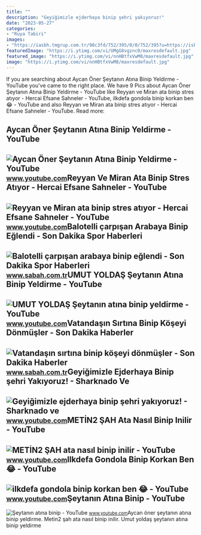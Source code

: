 ```yaml
---
title: ""
description: "Geyiğimizle ejderhaya binip şehri yakıyoruz!"
date: "2023-05-27"
categories:
- "Ruya Tabiri"
images:
- "https://iasbh.tmgrup.com.tr/98c3fd/752/395/0/0/752/395?u=https://isbh.tmgrup.com.tr/sbh/2022/05/27/balotelli-carpisan-arabaya-binip-eglendi-1653657365412.jpg"
featuredImage: "https://i.ytimg.com/vi/UMgG8vgznc0/maxresdefault.jpg"
featured_image: "https://i.ytimg.com/vi/nnHBtfxVwM8/maxresdefault.jpg"
image: "https://i.ytimg.com/vi/nnHBtfxVwM8/maxresdefault.jpg"
---
```


If you are searching about Aycan Öner Şeytanın Atına Binip Yeldirme - YouTube you've came to the right place. We have 9 Pics about Aycan Öner Şeytanın Atına Binip Yeldirme - YouTube like Reyyan ve Miran ata binip stres atıyor - Hercai Efsane Sahneler - YouTube, ilkdefa gondola binip korkan ben 😂 - YouTube and also Reyyan ve Miran ata binip stres atıyor - Hercai Efsane Sahneler - YouTube. Read more:

Aycan Öner Şeytanın Atına Binip Yeldirme - YouTube
--------------------------------------------------

 ![Aycan Öner Şeytanın Atına Binip Yeldirme - YouTube](https://i.ytimg.com/vi/7H-bu9a4PoQ/maxresdefault.jpg) <small>www.youtube.com</small>Reyyan Ve Miran Ata Binip Stres Atıyor - Hercai Efsane Sahneler - YouTube
-------------------------------------------------------------------------

 ![Reyyan ve Miran ata binip stres atıyor - Hercai Efsane Sahneler - YouTube](https://i.ytimg.com/vi/nnHBtfxVwM8/maxresdefault.jpg) <small>www.youtube.com</small>Balotelli çarpışan Arabaya Binip Eğlendi - Son Dakika Spor Haberleri
--------------------------------------------------------------------

 ![Balotelli çarpışan arabaya binip eğlendi - Son Dakika Spor Haberleri](https://iasbh.tmgrup.com.tr/98c3fd/752/395/0/0/752/395?u=https://isbh.tmgrup.com.tr/sbh/2022/05/27/balotelli-carpisan-arabaya-binip-eglendi-1653657365412.jpg) <small>www.sabah.com.tr</small>UMUT YOLDAŞ Şeytanın Atına Binip Yeldirme - YouTube
---------------------------------------------------

 ![UMUT YOLDAŞ Şeytanın atına binip yeldirme - YouTube](https://i.ytimg.com/vi/BDpcfJrcSPk/maxresdefault.jpg?sqp=-oaymwEmCIAKENAF8quKqQMa8AEB-AH-CYAC0AWKAgwIABABGGUgQChJMA8=&rs=AOn4CLAjqnOhsf-zTGkiwHdBWqm0uz10Rw) <small>www.youtube.com</small>Vatandaşın Sırtına Binip Köşeyi Dönmüşler - Son Dakika Haberler
---------------------------------------------------------------

 ![Vatandaşın sırtına binip köşeyi dönmüşler - Son Dakika Haberler](https://iasbh.tmgrup.com.tr/755a5d/752/395/0/24/800/444?u=https://isbh.tmgrup.com.tr/sbh/2022/02/04/vatandasin-sirtina-binip-koseyi-donmusler-1643932942404.jpeg) <small>www.sabah.com.tr</small>Geyiğimizle Ejderhaya Binip şehri Yakıyoruz! - Sharknado Ve
-----------------------------------------------------------

 ![Geyiğimizle ejderhaya binip şehri yakıyoruz! - Sharknado ve](https://i.ytimg.com/vi/YHUl1f0Dq40/maxresdefault.jpg) <small>www.youtube.com</small>METİN2 ŞAH Ata Nasıl Binip Inilir - YouTube
-------------------------------------------

 ![METİN2 ŞAH ata nasıl binip inilir - YouTube](https://i.ytimg.com/vi/qKMmTsqKqU8/maxresdefault.jpg) <small>www.youtube.com</small>Ilkdefa Gondola Binip Korkan Ben 😂 - YouTube
--------------------------------------------

 ![ilkdefa gondola binip korkan ben 😂 - YouTube](https://i.ytimg.com/vi/DxSZHl1J2e8/maxresdefault.jpg) <small>www.youtube.com</small>Şeytanın Atına Binip - YouTube
------------------------------

 ![Şeytanın atına binip - YouTube](https://i.ytimg.com/vi/UMgG8vgznc0/maxresdefault.jpg) <small>www.youtube.com</small>Aycan öner şeytanın atına binip yeldirme. Meti̇n2 şah ata nasıl binip inilir. Umut yoldaş şeytanın atına binip yeldirme
